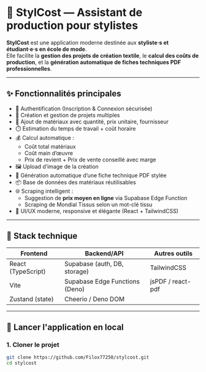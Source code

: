 # 👗 StylCost — Assistant de production pour stylistes

**StylCost** est une application moderne destinée aux **styliste·s et étudiant·e·s en école de mode**.  
Elle facilite la **gestion des projets de création textile**, le **calcul des coûts de production**, et la **génération automatique de fiches techniques PDF professionnelles**.

---

## ✨ Fonctionnalités principales

- 🔐 Authentification (Inscription & Connexion sécurisée)
- 📁 Création et gestion de projets multiples
- 🧵 Ajout de matériaux avec quantité, prix unitaire, fournisseur
- ⏱️ Estimation du temps de travail + coût horaire
- 💰 Calcul automatique :
  - Coût total matériaux
  - Coût main d’œuvre
  - Prix de revient + Prix de vente conseillé avec marge
- 🖼️ Upload d’image de la création
- 📄 Génération automatique d’une fiche technique PDF stylée
- 📦 Base de données des matériaux réutilisables
- 🌐 Scraping intelligent :
  - Suggestion de **prix moyen en ligne** via Supabase Edge Function
  - Scraping de Mondial Tissus selon un mot-clé tissu
- 🎨 UI/UX moderne, responsive et élégante (React + TailwindCSS)

---

## 🔧 Stack technique

| Frontend         | Backend/API                   | Autres outils      |
|------------------|-------------------------------|--------------------|
| React (TypeScript) | Supabase (auth, DB, storage)   | TailwindCSS        |
| Vite              | Supabase Edge Functions (Deno) | jsPDF / react-pdf  |
| Zustand (state)   | Cheerio / Deno DOM            |                    |

---

## 🚀 Lancer l'application en local

### 1. Cloner le projet

```bash
git clone https://github.com/Filox77250/stylcost.git
cd stylcost
```
